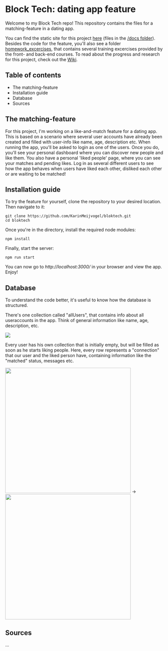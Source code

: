 # Block Tech: dating app feature
Welcome to my Block Tech repo! This repository contains the files for a matching-feature in a dating app.

You can find the static site for this project [here](https://karinmeijvogel.github.io/bloktech/) (files in the [/docs folder](https://github.com/KarinMeijvogel/bloktech/tree/master/docs)). Besides the code for the feature, you'll also see a folder [homework_excercises](https://github.com/KarinMeijvogel/bloktech/tree/master/homework_excercises/frontend), that contains several training excercises provided by the front- and back-end courses. To read about the progress and research for this project, check out the [Wiki](https://github.com/KarinMeijvogel/bloktech/wiki).

## Table of contents
* The matching-feature
* Installation guide
* Database
* Sources

## The matching-feature
For this project, I'm working on a like-and-match feature for a dating app. This is based on a scenario where several user accounts have already been created and filled with user-info like name, age, description etc. When running the app, you'll be asked to login as one of the users. Once you do, you'll see your personal dashboard where you can discover new people and like them. You also have a personal 'liked people' page, where you can see your matches and pending likes. Log in as several different users to see how the app behaves when users have liked each other, disliked each other or are waiting to be matched! 

## Installation guide
To try the feature for yourself, clone the repository to your desired location. Then navigate to it:

```
git clone https://github.com/KarinMeijvogel/bloktech.git
cd bloktech
```

Once you're in the directory, install the required node modules:

```
npm install
```

Finally, start the server:
```
npm run start
```

You can now go to _http://localhost:3000/_ in your browser and view the app. Enjoy!

## Database
To understand the code better, it's useful to know how the database is structured. 

There's one collection called "allUsers", that contains info about all useraccounts in the app. Think of general information like name, age, description, etc.


<img src="https://i.imgur.com/Gu44ue4.png?1">

Every user has his own collection that is initially empty, but will be filled as soon as he starts liking people. Here, every row represents a "connection" that our user and the liked person have, containing information like the "matched" status, messages etc.


<img src="https://i.imgur.com/1i2TOIH.png" width="400">  ->  <img src="https://i.imgur.com/W5yw24c.png" width="400">

## Sources
...
